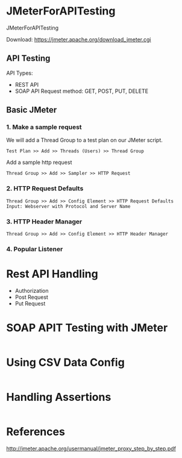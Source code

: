 # JMeterForAPITesting
JMeterForAPITesting

Download: https://jmeter.apache.org/download_jmeter.cgi

## API Testing

API Types:
+ REST API
+ SOAP API 
Request method: GET, POST, PUT, DELETE

## Basic JMeter

### 1. Make a sample request

We will add a Thread Group to a test plan on our JMeter script.
```
Test Plan >> Add >> Threads (Users) >> Thread Group
```
Add a sample http request
```
Thread Group >> Add >> Sampler >> HTTP Request
```

### 2. HTTP Request Defaults

```
Thread Group >> Add >> Config Element >> HTTP Request Defaults
Input: Webserver with Protocol and Server Name
```

### 3. HTTP Header Manager

```
Thread Group >> Add >> Config Element >> HTTP Header Manager
```

### 4. Popular Listener 

# Rest API Handling

- Authorization
- Post Request
- Put Request

# SOAP APIT Testing with JMeter

```

```
# Using CSV Data Config

```

```
# Handling Assertions
```

```
# References

http://jmeter.apache.org/usermanual/jmeter_proxy_step_by_step.pdf
